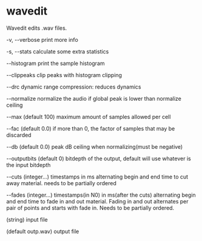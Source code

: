 # wavedit
Wavedit edits .wav files.

-v, --verbose print more info

-s, --stats calculate some extra statistics

--histogram print the sample histogram

--clippeaks clip peaks with histogram clipping

--drc dynamic range compression: reduces dynamics

--normalize normalize the audio if global peak is lower than normalize ceiling

--max (default 100) maximum amount of samples allowed per cell

--fac (default 0.0) if more than 0, the factor of samples that may be discarded

--db (default 0.0) peak dB ceiling when normalizing(must be negative)

--outputbits (default 0) bitdepth of the output, default will use whatever is the input bitdepth

--cuts (integer...) timestamps in ms alternating begin and end time to cut away material. needs to be partially ordered

--fades (integer...) timestamps(in N0) in ms(after the cuts) alternating begin and end time to fade in and out material.
    Fading in and out alternates per pair of points and starts with fade in. Needs to be partially ordered.

<file> (string) input file

<outfile> (default outp.wav) output file
